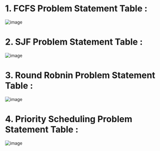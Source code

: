 # 1. FCFS Problem Statement Table : 
![image](https://github.com/user-attachments/assets/3096bd5a-8a5b-4aaf-917a-5e18a2c4105c)
# 2. SJF Problem Statement Table :
![image](https://github.com/user-attachments/assets/3bede451-5f6e-4b8c-a5dd-1aac336d381f)
# 3. Round Robnin Problem Statement Table :
![image](https://github.com/user-attachments/assets/04d34295-2d36-49d5-bce8-dbebdcaf87f1)
# 4. Priority Scheduling Problem Statement Table :
![image](https://github.com/user-attachments/assets/3314f6db-88b3-430d-ab12-56886205076e)
